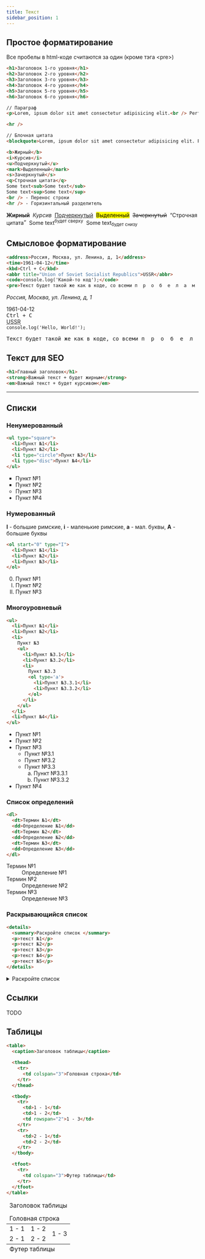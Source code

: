 ```yaml
---
title: Текст
sidebar_position: 1
---
```


## Простое форматирование

Все пробелы в html-коде считаются за один (кроме тэга &lt;pre&gt;)

```html
<h1>Заголовок 1-го уровня</h1>
<h2>Заголовок 2-го уровня</h2>
<h3>Заголовок 3-го уровня</h3>
<h4>Заголовок 4-го уровня</h4>
<h5>Заголовок 5-го уровня</h5>
<h6>Заголовок 6-го уровня</h6>
```

```html
// Параграф
<p>Lorem, ipsum dolor sit amet consectetur adipisicing elit.<br /> Perferendis, perspiciatis cumque. Illum sed accusantium suscipit? Distinctio, exercitationem nemo! Possimus debitis tempore nesciunt, fugit obcaecati dolores provident soluta nulla illum vero.</p>

<hr />

// Блочная цитата
<blockquote>Lorem, ipsum dolor sit amet consectetur adipisicing elit. Perferendis, perspiciatis cumque. Illum sed accusantium suscipit? Distinctio, exercitationem nemo! Possimus debitis tempore nesciunt, fugit obcaecati dolores provident soluta nulla illum vero.</blockquote>
```

```html
<b>Жирный</b>
<i>Курсив</i>
<u>Подчеркнутый</u>
<mark>Выделенный</mark>
<s>Зачеркнутый</s>
<q>Строчная цитата</q>
Some text<sub>Some text</sub>
Some text<sup>Some text</sup>
<br /> - Перенос строки
<hr /> - Горизинтальный разделитель
```

<b>Жирный</b>&nbsp;
<i>Курсив</i>&nbsp;
<u>Подчеркнутый</u>&nbsp;
<mark>Выделенный</mark>&nbsp;
<s>Зачеркнутый</s>&nbsp;
<q>Строчная цитата</q>&nbsp;
Some text<sup>будет сверху</sup>&nbsp;
Some text<sub>будет снизу</sub>&nbsp;

## Смысловое форматирование

```html
<address>Россия, Москва, ул. Ленина, д, 1</address>
<time>1961-04-12</time>
<kbd>Ctrl + C</kbd>
<abbr title="Union of Soviet Socialist Republics">USSR</abbr>
<code>console.log('Какой-то код');</code>
<pre>Текст будет такой же как в коде, со всеми п  р  о  б  е  л  а  м  и</pre>
```

<address>Россия, Москва, ул. Ленина, д, 1</address>

<time>1961-04-12</time><br />
<kbd>Ctrl + C</kbd><br />
<abbr title="Union of Soviet Socialist Republics">USSR</abbr><br />
<code>console.log('Hello, World!');</code>
<pre>Текст будет такой же как в коде, со всеми п  р  о  б  е  л  а  м  и</pre>

## Текст для SEO

```html
<h1>Главный заголовок</h1>
<strong>Важный текст + будет жирным</strong>
<em>Важный текст + будет курсивом</em>
```

***

## Списки

### Ненумерованный

```html
<ul type="square">
  <li>Пункт №1</li>
  <li>Пункт №2</li>
  <li type="circle">Пункт №3</li>
  <li type="disc">Пункт №4</li>
</ul>
```

<ul type="square">
  <li>Пункт №1</li>
  <li>Пункт №2</li>
  <li type="circle">Пункт №3</li>
  <li type="disc">Пункт №4</li>
</ul>


### Нумерованный

**I** - большие римские, **i** - маленькие римские, **a** - мал. буквы, **А** - большие буквы

```html
<ol start="0" type="I">
  <li>Пункт №1</li>
  <li>Пункт №2</li>
  <li>Пункт №3</li>
</ol>
```

<ol start="0" type="I">
  <li>Пункт №1</li>
  <li>Пункт №2</li>
  <li>Пункт №3</li>
</ol>

### Многоуровневый

```html
<ul>
  <li>Пункт №1</li>
  <li>Пункт №2</li>
  <li>
    Пункт №3
    <ul>
      <li>Пункт №3.1</li>
      <li>Пункт №3.2</li>
      <li>
        Пункт №3.3
        <ol type='a'>
          <li>Пункт №3.3.1</li>
          <li>Пункт №3.3.2</li>
        </ol>
      </li>
    </ul>
  </li>
  <li>Пункт №4</li>
</ul>
```

<ul>
  <li>Пункт №1</li>
  <li>Пункт №2</li>
  <li>
    Пункт №3
    <ul>
      <li>Пункт №3.1</li>
      <li>Пункт №3.2</li>
      <li>
        Пункт №3.3
        <ol type="a">
          <li>Пункт №3.3.1</li>
          <li>Пункт №3.3.2</li>
        </ol>
      </li>
    </ul>
  </li>
  <li>Пункт №4</li>
</ul>

### Список определений 

```html
<dl>
  <dt>Термин №1</dt>
  <dd>Определение №1</dd>
  <dt>Термин №2</dt>
  <dd>Определение №2</dd>
  <dt>Термин №3</dt>
  <dd>Определение №3</dd>
</dl>
```

<dl>
  <dt>Термин №1</dt>
  <dd>Определение №1</dd>
  <dt>Термин №2</dt>
  <dd>Определение №2</dd>
  <dt>Термин №3</dt>
  <dd>Определение №3</dd>
</dl>

### Раскрывающийся список

```html
<details>
  <summary>Раскройте список </summary>
  <p>текст №1</p>
  <p>текст №2</p>
  <p>текст №3</p>
  <p>текст №4</p>
  <p>текст №5</p>
</details>
```

<details>
  <summary>Раскройте список </summary>
  <p>текст №1</p>
  <p>текст №2</p>
  <p>текст №3</p>
  <p>текст №4</p>
  <p>текст №5</p>
</details>

## Ссылки

TODO

## Таблицы

```html
<table>
  <caption>Заголовок таблицы</caption>

  <thead>
    <tr>
      <td colspan="3">Головная строка</td>
    </tr>
  </thead>

  <tbody>
    <tr>
      <td>1 - 1</td>
      <td>1 - 2</td>
      <td rowspan="2">1 - 3</td>
    </tr>
    <tr>
      <td>2 - 1</td>
      <td>2 - 2</td>
    </tr>
  </tbody>

  <tfoot>
    <tr>
      <td colspan="3">Футер таблицы</td>
    </tr>
  </tfoot>
</table>
```

<table>
  <caption>Заголовок таблицы</caption>

  <thead>
    <tr>
      <td colspan="3">Головная строка</td>
    </tr>
  </thead>

  <tbody>
    <tr>
      <td>1 - 1</td>
      <td>1 - 2</td>
      <td rowspan="2">1 - 3</td>
    </tr>
    <tr>
      <td>2 - 1</td>
      <td>2 - 2</td>
    </tr>
  </tbody>

  <tfoot>
    <tr>
      <td colspan="3">Футер таблицы</td>
    </tr>
  </tfoot>
</table>